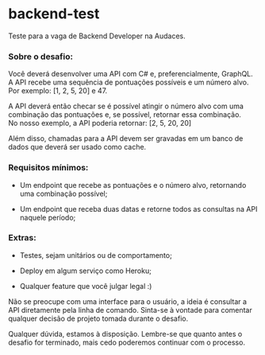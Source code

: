 # backend-test
Teste para a vaga de Backend Developer na Audaces.

### Sobre o desafio:
Você deverá desenvolver uma API com C# e, preferencialmente, GraphQL. 
A API recebe uma sequência de pontuações possíveis e um número alvo.  
Por exemplo: [1, 2, 5, 20] e 47.  

A API deverá então checar se é possível atingir o número alvo com uma combinação das pontuações e, se possível, retornar essa combinação.  
No nosso exemplo, a API poderia retornar: [2, 5, 20, 20]

Além disso, chamadas para a API devem ser gravadas em um banco de dados que deverá ser usado como cache. 

### Requisitos mínimos: 

* Um endpoint que recebe as pontuações e o número alvo, retornando uma combinação possível;

* Um endpoint que receba duas datas e retorne todos as consultas na API naquele período;
 

### Extras: 

* Testes, sejam unitários ou de comportamento; 

* Deploy em algum serviço como Heroku; 

* Qualquer feature que você julgar legal :) 

 

Não se preocupe com uma interface para o usuário, a ideia é consultar a API diretamente pela linha de comando. Sinta-se à vontade para comentar qualquer decisão de projeto tomada durante o desafio. 

Qualquer dúvida, estamos à disposição. Lembre-se que quanto antes o desafio for terminado, mais cedo poderemos continuar com o processo.  
